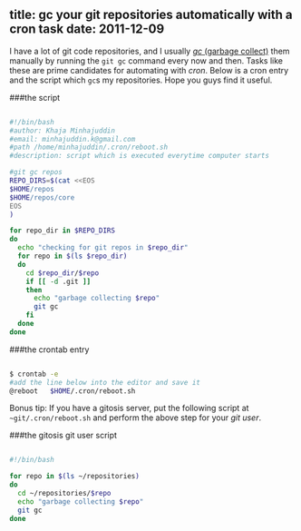 title: gc your git repositories automatically with a cron task
date: 2011-12-09
---

I have a lot of git code repositories, and I usually [*gc* (garbage collect)](http://linux.die.net/man/1/git-gc) them
manually by running the `git gc` command every now and then. Tasks like these
are prime candidates for automating with *cron*. Below is a cron entry and the
script which `gc`s my repositories. Hope you guys find it useful.

###the script

~~~bash

#!/bin/bash
#author: Khaja Minhajuddin
#email: minhajuddin.k@gmail.com
#path /home/minhajuddin/.cron/reboot.sh
#description: script which is executed everytime computer starts

#git gc repos
REPO_DIRS=$(cat <<EOS
$HOME/repos
$HOME/repos/core
EOS
)

for repo_dir in $REPO_DIRS
do
  echo "checking for git repos in $repo_dir"
  for repo in $(ls $repo_dir)
  do
    cd $repo_dir/$repo
    if [[ -d .git ]]
    then
      echo "garbage collecting $repo"
      git gc
    fi
  done
done

~~~


###the crontab entry

~~~bash

$ crontab -e
#add the line below into the editor and save it
@reboot   $HOME/.cron/reboot.sh

~~~


Bonus tip: If you have a gitosis server, put the following script at `~git/.cron/reboot.sh` and
perform the above step for your *git user*.

###the gitosis git user script

~~~bash

#!/bin/bash

for repo in $(ls ~/repositories)
do
  cd ~/repositories/$repo
  echo "garbage collecting $repo"
  git gc
done

~~~

